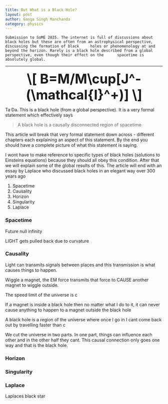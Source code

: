```yaml
---
title: But What is a Black Hole?
layout: post
author: Ganga Singh Manchanda
category: physics
---
```


`Submission to SoME 2025.
The internet is full of discussions about black holes but these are often from an astrophysical perspective, discussing the formation of black     holes or phenomenology at and beyond the horizon. Rarely is a black hole described from a global perspective, even though their effect on the      spacetime is absolutely global.`

---

<div style="text-align: center; font-size: 3em; font-weight: bold;">
  \[ B=M/M\cup[J^-(\mathcal{I}^+)] \]
</div>

Ta Da. This is a black hole (from a global perspective). It is a very formal statement which effectively says
> A black hole is a causally disconnected region of spacetime

This article will break that very formal statement down across - different chapters each explaining an aspect of this statement. By the end you should have a complete picture of what this statement is saying.

I wont have to make reference to specific types of black holes (solutions to Einsteins equations) because they should all obey this condition. After that we will explain some of the global results of this. The article will end with an essay by Laplace who discussed black holes in an elegant way over 300 years ago

1. Spacetime
2. Causality
4. Horizon
5. Singularity
6. Laplace

### Spacetime

Future null infinity


LIGHT gets pulled back due to curvature

### Causality

Light can transmits signals between places and this transmission is what causes things to happen.

Wiggle a magnet, the EM force transmits that force to CAUSE another magnet to wiggle outside.

The speed limit of the universe is c

If a magnet is inside a black hole then no matter what I do to it, it can never cause anything to happen to a magnet outside the black hole

A black hole is a region of the universe where once I go in I cant come back out by travelling faster than c

We cut the universe in two parts. In one part, things can influence each other and in the other half they cant. This causal connection only goes one way and that is the black hole. 

### Horizon


### Singularity



### Laplace

Laplaces black star
